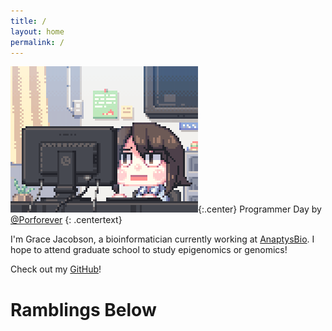 ```yaml
---
title: /
layout: home
permalink: /
---
```

![Programmer_Day](/assets/Programmer_Day.gif){:.center}
Programmer Day by [@Porforever](https://www.deviantart.com/porforever/art/Programmer-Day-601013649)
{: .centertext}


<p class="centertext">I'm Grace Jacobson, a bioinformatician currently working at <a href="https://www.anaptysbio.com/">AnaptysBio</a>. I hope to attend graduate school to study epigenomics or genomics!</p>

<p class="centertext">Check out my <a href=https://github.com/gracejacobson>GitHub</a>!</p>

# Ramblings Below